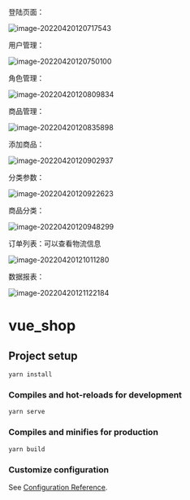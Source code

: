 登陆页面：

![image-20220420120717543](https://blog.zhaobincode.cn/blogimages/202204201207694.png)

用户管理：

![image-20220420120750100](https://blog.zhaobincode.cn/blogimages/202204201207193.png)

角色管理：

![image-20220420120809834](https://blog.zhaobincode.cn/blogimages/202204201208963.png)



商品管理：

![image-20220420120835898](https://blog.zhaobincode.cn/blogimages/202204201208011.png)

添加商品：

![image-20220420120902937](https://blog.zhaobincode.cn/blogimages/202204201209065.png)



分类参数：

![image-20220420120922623](https://blog.zhaobincode.cn/blogimages/202204201209730.png)

商品分类：

![image-20220420120948299](https://blog.zhaobincode.cn/blogimages/202204201209403.png)

订单列表：可以查看物流信息

![image-20220420121011280](https://blog.zhaobincode.cn/blogimages/202204201210404.png)

数据报表：

![image-20220420121122184](https://blog.zhaobincode.cn/blogimages/202204201211274.png)






# vue_shop

## Project setup
```
yarn install
```

### Compiles and hot-reloads for development
```
yarn serve
```

### Compiles and minifies for production
```
yarn build
```

### Customize configuration
See [Configuration Reference](https://cli.vuejs.org/config/).
